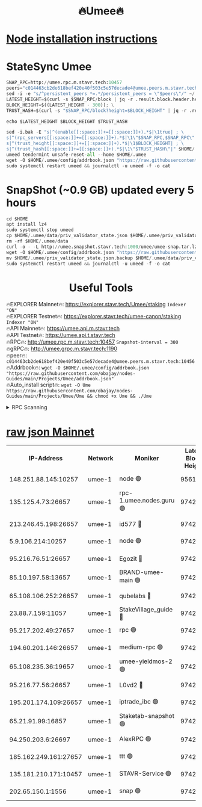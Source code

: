 <h1 align="center"> 🔥Umee🔥</h1>


[Node installation instructions](https://github.com/obajay/nodes-Guides/tree/main/Projects/Umee)
=
# StateSync Umee
```python
SNAP_RPC=http://umee.rpc.m.stavr.tech:10457
peers="c014463cb2de618bef420e40f503c5e57decade4@umee.peers.m.stavr.tech:10456"
sed -i -e "s/^persistent_peers *=.*/persistent_peers = \"$peers\"/" ~/.umee/config/config.toml
LATEST_HEIGHT=$(curl -s $SNAP_RPC/block | jq -r .result.block.header.height); \
BLOCK_HEIGHT=$((LATEST_HEIGHT - 300)); \
TRUST_HASH=$(curl -s "$SNAP_RPC/block?height=$BLOCK_HEIGHT" | jq -r .result.block_id.hash)

echo $LATEST_HEIGHT $BLOCK_HEIGHT $TRUST_HASH

sed -i.bak -E "s|^(enable[[:space:]]+=[[:space:]]+).*$|\1true| ; \
s|^(rpc_servers[[:space:]]+=[[:space:]]+).*$|\1\"$SNAP_RPC,$SNAP_RPC\"| ; \
s|^(trust_height[[:space:]]+=[[:space:]]+).*$|\1$BLOCK_HEIGHT| ; \
s|^(trust_hash[[:space:]]+=[[:space:]]+).*$|\1\"$TRUST_HASH\"|" $HOME/.umee/config/config.toml
umeed tendermint unsafe-reset-all --home $HOME/.umee
wget -O $HOME/.umee/config/addrbook.json "https://raw.githubusercontent.com/obajay/nodes-Guides/main/Projects/Umee/addrbook.json"
sudo systemctl restart umeed && journalctl -u umeed -f -o cat
```
# SnapShot (~0.9 GB) updated every 5 hours
```python
cd $HOME
apt install lz4
sudo systemctl stop umeed
cp $HOME/.umee/data/priv_validator_state.json $HOME/.umee/priv_validator_state.json.backup
rm -rf $HOME/.umee/data
curl -o - -L http://umee.snapshot.stavr.tech:1000/umee/umee-snap.tar.lz4 | lz4 -c -d - | tar -x -C $HOME/.umee --strip-components 2
wget -O $HOME/.umee/config/addrbook.json "https://raw.githubusercontent.com/obajay/nodes-Guides/main/Projects/Umee/addrbook.json"
mv $HOME/.umee/priv_validator_state.json.backup $HOME/.umee/data/priv_validator_state.json
sudo systemctl restart umeed && journalctl -u umeed -f -o cat
```
 <h1 align="center"> Useful Tools</h1>

🔥EXPLORER Mainnet🔥:      https://explorer.stavr.tech/Umee/staking             `Indexer "ON"` \
🔥EXPLORER Testnet🔥:        https://explorer.stavr.tech/umee-canon/staking      `Indexer "ON"` \
🔥API Mainnet🔥:                   https://umee.api.m.stavr.tech \
🔥API Testnet🔥:                     https://umee.api.t.stavr.tech \
🔥RPC🔥:                                   http://umee.rpc.m.stavr.tech:10457                     `Snapshot-interval = 300` \
🔥gRPC🔥:                              http://umee.grpc.m.stavr.tech:1190 \
🔥peer🔥:                     `c014463cb2de618bef420e40f503c5e57decade4@umee.peers.m.stavr.tech:10456` \
🔥Addrbook🔥:    ```wget -O $HOME/.umee/config/addrbook.json "https://raw.githubusercontent.com/obajay/nodes-Guides/main/Projects/Umee/addrbook.json"``` \
🔥Auto_install script🔥: ```wget -O Ume https://raw.githubusercontent.com/obajay/nodes-Guides/main/Projects/Umee/Ume && chmod +x Ume && ./Ume```

<details>
<summary>RPC Scanning</summary>

<h2 align="center"> We scan nodes in real time every 4 hours. And we provide the final result of RPC endpoints.
We cannot influence the operation of these nodes in any way. </h2>


```python
If Voting Power is higher than 0 --> then the Node is a validator of the network and may be subject to attack and be a potential threat to the chain.
```
```python
We marked such validators with a red symbol
```

</details>

[raw json Mainnet](https://rpc-check.umeem.stavr.tech/umeem/rpc-umeem-result.json)
=



<table><tr><th>IP-Address</th><th>Network</th><th>Moniker</th><th>Latest Block Height</th><th>Earliest Block Height</th><th>Catching Up</th><th>Tx Index</th><th>Voting Power</th><th>Scan Time</th></tr><tr><td>148.251.88.145:10257</td><td>umee-1</td><td>node 🟢</td><td>9561500</td><td>5050395</td><td>False</td><td>on</td><td>0</td><td>2023-12-19T01:06:59.957576686UTC</td></tr><tr><td>135.125.4.73:26657</td><td>umee-1</td><td>rpc-1.umee.nodes.guru 🟢</td><td>9742734</td><td>5167386</td><td>False</td><td>on</td><td>0</td><td>2023-12-19T01:08:38.333050377UTC</td></tr><tr><td>213.246.45.198:26657</td><td>umee-1</td><td>id577 🔴</td><td>9742718</td><td>7100001</td><td>False</td><td>on</td><td>35117505</td><td>2023-12-19T01:07:04.496768072UTC</td></tr><tr><td>5.9.106.214:10257</td><td>umee-1</td><td>node 🟢</td><td>9742730</td><td>7942001</td><td>False</td><td>on</td><td>0</td><td>2023-12-19T01:08:12.951245128UTC</td></tr><tr><td>95.216.76.51:26657</td><td>umee-1</td><td>Egozit 🔴</td><td>9742734</td><td>8262001</td><td>False</td><td>off</td><td>37992652</td><td>2023-12-19T01:08:37.974395847UTC</td></tr><tr><td>85.10.197.58:13657</td><td>umee-1</td><td>BRAND-umee-main 🟢</td><td>9742722</td><td>8427832</td><td>False</td><td>on</td><td>0</td><td>2023-12-19T01:07:24.173398493UTC</td></tr><tr><td>65.108.106.252:26657</td><td>umee-1</td><td>qubelabs 🔴</td><td>9742720</td><td>8825432</td><td>False</td><td>on</td><td>36486714</td><td>2023-12-19T01:07:24.483238817UTC</td></tr><tr><td>23.88.7.159:11057</td><td>umee-1</td><td>StakeVillage_guide 🔴</td><td>9742728</td><td>9137726</td><td>False</td><td>on</td><td>1401798</td><td>2023-12-19T01:08:03.182163714UTC</td></tr><tr><td>95.217.202.49:27657</td><td>umee-1</td><td>rpc 🟢</td><td>9742727</td><td>9440090</td><td>False</td><td>on</td><td>0</td><td>2023-12-19T01:07:56.435446999UTC</td></tr><tr><td>194.60.201.146:26657</td><td>umee-1</td><td>medium-rpc 🟢</td><td>9742720</td><td>9484365</td><td>False</td><td>on</td><td>0</td><td>2023-12-19T01:07:13.068343278UTC</td></tr><tr><td>65.108.235.36:19657</td><td>umee-1</td><td>umee-yieldmos-2 🟢</td><td>9742712</td><td>9575548</td><td>False</td><td>on</td><td>0</td><td>2023-12-19T01:06:22.624156146UTC</td></tr><tr><td>95.216.77.56:26657</td><td>umee-1</td><td>L0vd2 🔴</td><td>9742737</td><td>9642737</td><td>False</td><td>off</td><td>37144087</td><td>2023-12-19T01:08:55.744189690UTC</td></tr><tr><td>195.201.174.109:26657</td><td>umee-1</td><td>iptrade_ibc 🟢</td><td>9742724</td><td>9686001</td><td>False</td><td>on</td><td>0</td><td>2023-12-19T01:07:35.033363545UTC</td></tr><tr><td>65.21.91.99:16857</td><td>umee-1</td><td>Staketab-snapshot 🟢</td><td>9742724</td><td>9721001</td><td>False</td><td>off</td><td>0</td><td>2023-12-19T01:07:37.496091993UTC</td></tr><tr><td>94.250.203.6:26697</td><td>umee-1</td><td>AlexRPC 🟢</td><td>9742721</td><td>9722001</td><td>False</td><td>on</td><td>0</td><td>2023-12-19T01:07:17.749155495UTC</td></tr><tr><td>185.162.249.161:27657</td><td>umee-1</td><td>ttt 🟢</td><td>9742727</td><td>9733423</td><td>False</td><td>on</td><td>0</td><td>2023-12-19T01:07:56.764727285UTC</td></tr><tr><td>135.181.210.171:10457</td><td>umee-1</td><td>STAVR-Service 🟢</td><td>9742736</td><td>9741001</td><td>False</td><td>on</td><td>0</td><td>2023-12-19T01:08:45.050810232UTC</td></tr><tr><td>202.65.150.1:1556</td><td>umee-1</td><td>snap 🟢</td><td>9742729</td><td>9742023</td><td>False</td><td>on</td><td>0</td><td>2023-12-19T01:08:08.622786457UTC</td></tr></table>